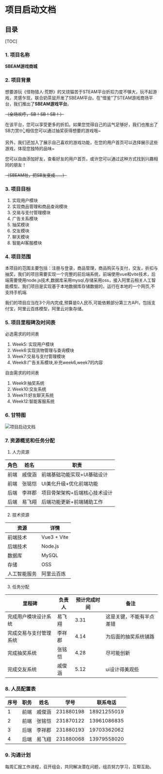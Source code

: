 # 项目启动文档

## 目录

[TOC]



### 1. 项目名称	

**SBEAM游戏商城**

### 2. 项目背景

想要游玩《怪物猎人·荒野》的叉烧猫苦于STEAM平台折扣力度不够大，玩不起游戏，灵感乍现，联合奶茶鼠开发了SBEAM平台。在“借鉴”了STEAM游戏商场平台，我们推出了**SBEAM游戏平台**。

~~（全场欢呼，SB！SB！SB！）~~

在该平台，您可以享受更多的折扣。如果您觉得自己的运气足够好，我们也推出了SB力赏🤓👆相信您可以通过抽奖获得想要的游戏哦~

另外，我们还加入了展示自己喜欢的游戏功能，在您的用户首页可以选择展示这些游戏，体现您独特的品味~

您可以自由添加好友，查看好友的用户首页，或许您可以通过这种方式找到兴趣相同的朋友！

~~（SBEAM社，把SB友变成......）~~

### 3. 项目目标

1. 实现用户模块
2. 实现商品管理和商品查询模块
3. 交易与支付管理模块
4. 广告关系模块
5. 抽奖模块
6. 交友模块
7. 聊天模块
8. 智能AI客服模块

### 4. 项目范围

本项目的范围主要包括：注册与登录，商品管理，商品购买与支付，交友，折扣与抽奖，我们的项目需要实现一个完整的前后端系统，前端使用vue和vite技术，后端需要使用node.js技术,数据库采用mysql,存储采用oss，接入阿里云相关人工智能模型。我们项目是实现基于本地数据库存储数据的，运行在本地的一个网页,不支持手机端.

我们的项目应当在3个月内完成,预算是0人民币,可能依赖部分第三方API，包括支付宝，阿里云百炼模型，阿里云对象存储。

### 5. 项目里程碑及时间表

必选需求的时间表

1. Week5: 实现用户模块
2. Week6:实现货物管理与查询模块
3. Week7:交易与支付管理模块
4. Week8:广告关系模块,补充week6,week7的内容

自由需求的时间表

1. Week9:抽奖系统
1. Week10:交友系统
1. Week11:好友聊天系统
1. Week12:智能客服系统

### 6. 甘特图

![项目启动文档](C:\Users\12993\Desktop\class\SecondSemesterOfSophomoreYear\SoftwareEngineeringAndIdeas\project\main\picture\项目启动文档.jpg)

### 7. 资源概览和任务分配

1. 人力资源

| 角色 | 姓名   | 职责                          |
| ---- | ------ | ----------------------------- |
| 前端 | 戚俊涵 | 前端基础功能实现+UI基础设计   |
| 前端 | 张铭恺 | UI美化升级+优化前端功能       |
| 后端 | 李祥郡 | 项目骨架架构+后端核心技术设计 |
| 后端 | 易飞翔 | 后端功能更新+前端辅助工作     |

2. 技术资源

| 资源         | 详情        |
| ------------ | ----------- |
| 前端技术     | Vue3 + Vite |
| 后端技术     | Node.js     |
| 数据库       | MySQL       |
| 存储         | OSS         |
| 人工智能服务 | 阿里云百炼  |

3. 任务分配

| 里程碑                 | 负责人 | 预计完成时间 | 备注                     |
| ---------------------- | ------ | ------------ | ------------------------ |
| 完成用户模块设计系统   | 易飞翔 | 3.31         | 这是关键，不能有半点差错 |
| 完成交易与支付管理系统 | 李祥郡 | 4.14         | 为后面的抽奖系统铺路     |
| 完成抽奖系统           | 张铭恺 | 4.28         | 尽可能创新               |
| 完成交友系统           | 戚俊涵 | 5.12         | ui设计得美观些           |



### 8. 人员配置表

| 序号 | 职务 | 姓名   | 学号      | 联系电话    |
| ---- | ---- | ------ | --------- | ----------- |
| 1    | 前端 | 戚俊涵 | 231880198 | 18921255019 |
| 2    | 前端 | 张铭恺 | 231870122 | 13961086835 |
| 3    | 后端 | 李祥郡 | 231880193 | 19703362062 |
| 4    | 后端 | 易飞翔 | 231880068 | 13979558020 |



### 9. 沟通计划

每周汇报工作进程，召开组会，共同解决潜在问题，组员努力学习，互帮互助。


